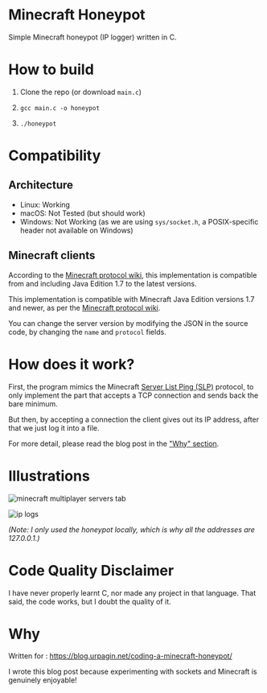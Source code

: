 # Minecraft Honeypot

Simple Minecraft honeypot (IP logger) written in C.

# How to build

1. Clone the repo (or download `main.c`)

2. `gcc main.c -o honeypot`

3. `./honeypot`


# Compatibility

## Architecture

- Linux: Working
- macOS: Not Tested (but should work)
- Windows: Not Working (as we are using `sys/socket.h`, a POSIX-specific header not available on Windows)

## Minecraft clients

According to the [Minecraft protocol wiki](https://wiki.vg/Server_List_Ping), this implementation is compatible from and including Java Edition 1.7 to the latest versions.

This implementation is compatible with Minecraft Java Edition versions 1.7 and newer, as per the [Minecraft protocol wiki](https://wiki.vg/Server_List_Ping).

You can change the server version by modifying the JSON in the source code, by changing the `name` and `protocol` fields.

# How does it work?

First, the program mimics the Minecraft [Server List Ping (SLP)](https://wiki.vg/Server_List_Ping) protocol, to only implement the part that accepts a TCP connection and sends back the bare minimum.

But then, by accepting a connection the client gives out its IP address, after that we just log it into a file.

For more detail, please read the blog post in the ["Why" section](#why).

# Illustrations
![minecraft multiplayer servers tab](https://github.com/user-attachments/assets/38b2988a-daf1-42ea-aaf6-c2e0b379d481)


![ip logs](https://github.com/Urpagin/MinecraftHoneypot/assets/72459611/0a5a6993-2d1d-4c07-85cf-4964f43631ed)

*(Note: I only used the honeypot locally, which is why all the addresses are 127.0.0.1.)*

# Code Quality Disclaimer

I have never properly learnt C, nor made any project in that language. That said, the code works, but I doubt the quality of it.

# Why

Written for : https://blog.urpagin.net/coding-a-minecraft-honeypot/

I wrote this blog post because experimenting with sockets and Minecraft is genuinely enjoyable!
